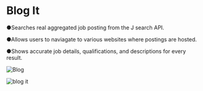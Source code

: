 # Blog It

●Searches real aggregated job posting from the J search API.

●Allows users to naviagate to various websites where postings are hosted.

●Shows accurate job details, qualifications, and descriptions for every result.

![Blog](https://user-images.githubusercontent.com/113400872/212504429-a71ed2f1-1ff1-4c36-861f-77eddf091ad4.PNG)

![blog it](https://user-images.githubusercontent.com/113400872/212504428-0973576a-9237-4d56-95a8-b8d5602e9092.PNG)



